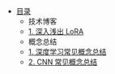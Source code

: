 * [目录](README.md)
    * 技术博客
    * [1. 深入浅出 LoRA](technology/LoRA.md)
    * 概念总结
    * [1. 深度学习常见概念总结](summary/1.deep_learning.md)
    * [2. CNN 常见概念总结](summary/2.cnn.md)
